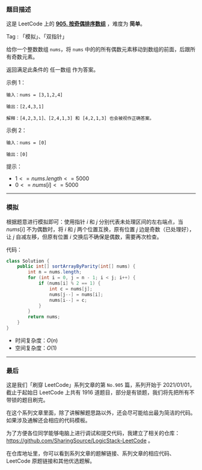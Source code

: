 ### 题目描述

这是 LeetCode 上的 **[905. 按奇偶排序数组](https://leetcode-cn.com/problems/sort-array-by-parity/solution/by-ac_oier-nuz7/)** ，难度为 **简单**。

Tag : 「模拟」、「双指针」



给你一个整数数组 `nums`，将 `nums` 中的的所有偶数元素移动到数组的前面，后跟所有奇数元素。

返回满足此条件的 任一数组 作为答案。

示例 1：
```
输入：nums = [3,1,2,4]

输出：[2,4,3,1]

解释：[4,2,3,1]、[2,4,1,3] 和 [4,2,1,3] 也会被视作正确答案。
```
示例 2：
```
输入：nums = [0]

输出：[0]
```

提示：
* $1 <= nums.length <= 5000$
* $0 <= nums[i] <= 5000$

---

### 模拟

根据题意进行模拟即可：使用指针 $i$ 和 $j$ 分别代表未处理区间的左右端点，当 $nums[i]$ 不为偶数时，将 $i$ 和 $j$ 两个位置互换，原有位置 $j$ 边是奇数（已处理好），让 $j$ 自减左移，但原有位置 $i$ 交换后不确保是偶数，需要再次检查。

代码：
```Java
class Solution {
    public int[] sortArrayByParity(int[] nums) {
        int n = nums.length;
        for (int i = 0, j = n - 1; i < j; i++) {
            if (nums[i] % 2 == 1) {
                int c = nums[j];
                nums[j--] = nums[i];
                nums[i--] = c;
            }
        }
        return nums;
    }
}
```
* 时间复杂度：$O(n)$
* 空间复杂度：$O(1)$

---

### 最后

这是我们「刷穿 LeetCode」系列文章的第 `No.905` 篇，系列开始于 2021/01/01，截止于起始日 LeetCode 上共有 1916 道题目，部分是有锁题，我们将先把所有不带锁的题目刷完。

在这个系列文章里面，除了讲解解题思路以外，还会尽可能给出最为简洁的代码。如果涉及通解还会相应的代码模板。

为了方便各位同学能够电脑上进行调试和提交代码，我建立了相关的仓库：https://github.com/SharingSource/LogicStack-LeetCode 。

在仓库地址里，你可以看到系列文章的题解链接、系列文章的相应代码、LeetCode 原题链接和其他优选题解。

